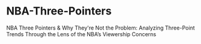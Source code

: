 # NBA-Three-Pointers
NBA Three Pointers &amp; Why They're Not the Problem: Analyzing Three-Point Trends Through the Lens  of the NBA’s Viewership Concerns
